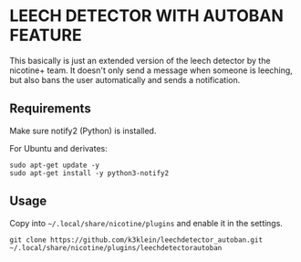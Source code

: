 # LEECH DETECTOR WITH AUTOBAN FEATURE

This basically is just an extended version of the leech detector by the nicotine+ team.
It doesn't only send a message when someone is leeching, but also bans the user automatically and sends a notification.

## Requirements
Make sure notify2 (Python) is installed.

For Ubuntu and derivates:
```
sudo apt-get update -y
sudo apt-get install -y python3-notify2
```

## Usage
Copy into `~/.local/share/nicotine/plugins`
and enable it in the settings.

`git clone https://github.com/k3klein/leechdetector_autoban.git ~/.local/share/nicotine/plugins/leechdetectorautoban`
